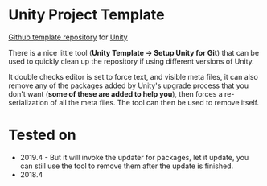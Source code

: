 # Unity Project Template
[Github template repository](https://help.github.com/en/articles/creating-a-template-repository) for [Unity](https://unity.com/)

There is a nice little tool (**Unity Template -> Setup Unity for Git**) that can be used to quickly clean up the repository if using different versions of Unity.

It double checks editor is set to force text, and visible meta files, it can also remove any of the packages added by Unity's upgrade process that you don't want (**some of these are added to help you**), then forces a re-serialization of all the meta files. The tool can then be used to remove itself.

# Tested on
 - 2019.4 - But it will invoke the updater for packages, let it update, you can still use the tool to remove them after the update is finished.
 - 2018.4